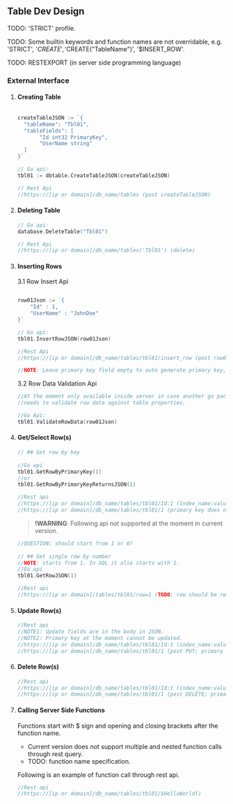 ## Table Dev Design

[comment]: <> (> **NOTE**: domain 'dataserv.db' is only used as an example.)

TODO: 'STRICT' profile.

TODO: Some builtin keywords and function names are not overridable, e.g. 'STRICT', '$CREATE', '$CREATE("TableName")', '$INSERT_ROW'.

TODO: RESTEXPORT (in server side programming language)

### External Interface
1. #### Creating Table
    ```go
   
    createTableJSON := `{
      "tableName": "Tbl01",
      "tableFields": [
           "Id int32 PrimaryKey",
           "UserName string"
      ]
    }`
    
    // Go api:
    tbl01 := dbtable.CreateTableJSON(createTableJSON)
    
    // Rest Api 
    //https://[ip or domain]/db_name/tables (post createTableJSON)
    ```
   
2. #### Deleting Table
    ```go
    // Go api:
    database.DeleteTable("Tbl01")
   
    // Rest Api
    //https://[ip or domain]/db_name/tables('Tbl01') (delete)
    ```

3. #### Inserting Rows
    3.1 Row Insert Api
    ```go
   
   row01Json := `{
        "Id" : 1,
        "UserName" : "JohnDoe"
    }`
   
   // Go api:
   tbl01.InsertRowJSON(row01Json)
   
   //Rest Api
   //https://[ip or domain]/db_name/tables/tbl01/insert_row (post row01Json)
   
   //NOTE: Leave primary key field empty to auto generate primary key, if primary key is auto generated.
    ```
   
    3.2 Row Data Validation Api
   ```go
   //At the moment only available inside server in case another go package 
   //needs to validate row data against table properties.
   
   //Go Api:
   tbl01.ValidateRowData(row01Json)
   ```
    
4. #### Get/Select Row(s)
    ```go
   // ## Get row by key
       
   //Go api
   tbl01.GetRowByPrimaryKey(1)
   //or
   tbl01.GetRowByPrimaryKeyReturnsJSON(1)
   
   //Rest api
   //https://[ip or domain]/db_name/tables/tbl01/Id:1 (index_name:value representation)
   //https://[ip or domain]/db_name/tables/tbl01/1 (primary key does not require naming)
   ```
   > **!WARNING**: Following api not supported at the moment in current version.
   ```go 
   //QUESTION: should start from 1 or 0?
                                                                                                                                                                                                                                                                                             
   // ## Get single row by number
   //NOTE: starts from 1. In SQL it also starts with 1.
   //Go api
   tbl01.GetRowJSON(1) 
   
   //Rest api
   //https://[ip or domain]/tables/tbl01/row=1 (TODO: row should be reserved word)
   ```

5. #### Update Row(s)
   ```go
   //Rest api
   //NOTE1: Update fields are in the body in JSON.
   //NOTE2: Primary key at the moment cannot be updated.
   //https://[ip or domain]/db_name/tables/tbl01/Id:1 (index_name:value representation)
   //https://[ip or domain]/db_name/tables/tbl01/1 (post PUT; primary key does not require naming)
   ```

6. #### Delete Row(s)
    ```go
   //Rest api
   //https://[ip or domain]/db_name/tables/tbl01/Id:1 (index_name:value representation)
   //https://[ip or domain]/db_name/tables/tbl01/1 (post DELETE; primary key does not require naming)
   ```
   
7. #### Calling Server Side Functions
   Functions start with $ sign and opening and closing brackets after the function name. 
   * Current version does not support multiple and nested function calls through rest query.
   * TODO: function name specification.

   Following is an example of function call through rest api.
   ```go
   //Rest api
   //https://[ip or domain]/db_name/tables/tbl01/$HelloWorld()
   ```